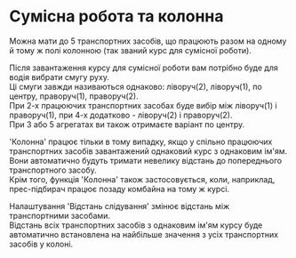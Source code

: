 # Сумісна робота та колонна

  
Можна мати до 5 транспортних засобів, що працюють разом на одному й тому ж полі колонною (так званий курс для сумісної роботи).  


  
Після завантаження курсу для сумісної роботи вам потрібно буде для водія вибрати смугу руху.  
Ці смуги завжди називаються однаково: ліворуч(2), ліворуч(1), по центру, праворуч(1), праворуч(2).  
При 2-х працюючих транспортних засобах буде вибір між ліворуч(1) і праворуч(1), при 4-х додатково - ліворуч(2) і праворуч(2).  
При 3 або 5 агрегатах ви також отримаєте варіант по центру.  


  
'Колонна' працює тільки в тому випадку, якщо у спільно працюючих транспортних засобів завантажений однаковий курс з однаковим ім'ям.  
Вони автоматично будуть тримати невелику відстань до попереднього транспортного засобу.  
Крім того, функція 'Колонна' також застосовується, коли, наприклад, прес-підбирач працює позаду комбайна на тому ж курсі.  


  
Налаштування 'Відстань слідування' змінює відстань між транспортними засобами.  
Відстань всіх транспортних засобів з однаковим ім'ям курсу буде автоматично встановлена на найбільше значення з усіх транспортних засобів у колоні.  


